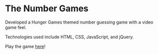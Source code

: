 # The Number Games

Developed a Hunger Games themed number guessing game with a video game feel.

Technologies used include HTML, CSS, JavaScript, and jQuery.

Play the game [here](http://danikaquinteros.com/the_number_games/)!
